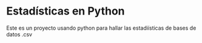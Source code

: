 # Estadísticas en Python

Este es un proyecto usando python para hallar las estadiísticas de bases de datos .csv